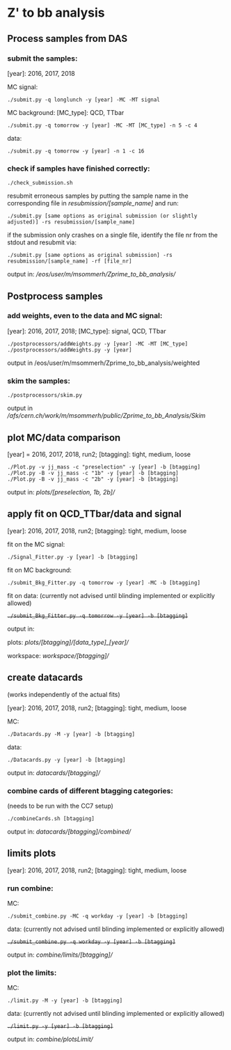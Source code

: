 # Z' to bb analysis

## Process samples from DAS

### submit the samples:   

[year]: 2016, 2017, 2018

MC signal:
```
./submit.py -q longlunch -y [year] -MC -MT signal
```
MC background:     [MC_type]: QCD, TTbar
```
./submit.py -q tomorrow -y [year] -MC -MT [MC_type] -n 5 -c 4
```
data:
```
./submit.py -q tomorrow -y [year] -n 1 -c 16
```

### check if samples have finished correctly:
```
./check_submission.sh
```
resubmit erroneous samples by putting the sample name in the corresponding file in *resubmission/[sample_name]* and run:
```
./submit.py [same options as original submission (or slightly adjusted)] -rs resubmission/[sample_name]
```
if the submission only crashes on a single file, identify the file nr from the stdout and resubmit via:
```
./submit.py [same options as original submission] -rs resubmission/[sample_name] -rf [file_nr]
```

output in: */eos/user/m/msommerh/Zprime_to_bb_analysis/*


## Postprocess samples

### add weights, even to the data and MC signal:    

[year]: 2016, 2017, 2018;   [MC_type]: signal, QCD, TTbar
```
./postprocessors/addWeights.py -y [year] -MC -MT [MC_type]
./postprocessors/addWeights.py -y [year] 
```
output in /eos/user/m/msommerh/Zprime_to_bb_analysis/weighted

### skim the samples:
```
./postprocessors/skim.py
```
output in */afs/cern.ch/work/m/msommerh/public/Zprime_to_bb_Analysis/Skim*


## plot MC/data comparison

[year] = 2016, 2017, 2018, run2;   [btagging]: tight, medium, loose

```
./Plot.py -v jj_mass -c "preselection" -y [year] -b [btagging]
./Plot.py -B -v jj_mass -c "1b" -y [year] -b [btagging]
./Plot.py -B -v jj_mass -c "2b" -y [year] -b [btagging]
```

output in: *plots/[preselection, 1b, 2b]/*


## apply fit on QCD_TTbar/data and signal

 [year]: 2016, 2017, 2018, run2;   [btagging]: tight, medium, loose

fit on the MC signal: 
```
./Signal_Fitter.py -y [year] -b [btagging]
```

fit on MC background:
```
./submit_Bkg_Fitter.py -q tomorrow -y [year] -MC -b [btagging]
```

fit on data: (currently not advised until blinding implemented or explicitly allowed)

~~`./submit_Bkg_Fitter.py -q tomorrow -y [year] -b [btagging]`~~


output in:

plots: *plots/[btagging]/[data_type]_[year]/*

workspace: *workspace/[btagging]/*


## create datacards

(works independently of the actual fits)

[year]: 2016, 2017, 2018, run2;   [btagging]: tight, medium, loose

MC:
```
./Datacards.py -M -y [year] -b [btagging]
```
data:
```
./Datacards.py -y [year] -b [btagging]
```
output in: *datacards/[btagging]/*

### combine cards of different btagging categories: 
(needs to be run with the CC7 setup)
```
./combineCards.sh [btagging]
```
output in: *datacards/[btagging]/combined/*


## limits plots

[year]: 2016, 2017, 2018, run2;   [btagging]: tight, medium, loose

### run combine:

MC:
```
./submit_combine.py -MC -q workday -y [year] -b [btagging]
```
data: (currently not advised until blinding implemented or explicitly allowed)

~~`./submit_combine.py -q workday -y [year] -b [btagging]`~~

output in: *combine/limits/[btagging]/*

### plot the limits:

MC:
```
./limit.py -M -y [year] -b [btagging]
```
data: (currently not advised until blinding implemented or explicitly allowed)

~~`./limit.py -y [year] -b [btagging]`~~

output in: *combine/plotsLimit/*

